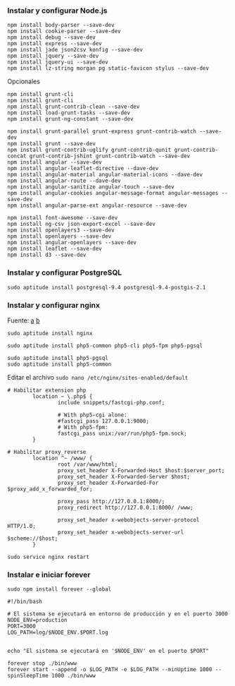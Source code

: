 
### Instalar y configurar Node.js


```
npm install body-parser --save-dev
npm install cookie-parser --save-dev
npm install debug --save-dev
npm install express --save-dev
npm install jade json2csv konfig --save-dev
npm install jquery --save-dev
npm install jquery-ui --save-dev
npm install lz-string morgan pg static-favicon stylus --save-dev
```

Opcionales

```
npm install grunt-cli
npm install grunt-cli
npm install grunt-contrib-clean --save-dev
npm install load-grunt-tasks --save-dev
npm install grunt-ng-constant --save-dev

npm install grunt-parallel grunt-express grunt-contrib-watch --save-dev
npm install grunt --save-dev
npm install grunt-contrib-uglify grunt-contrib-qunit grunt-contrib-concat grunt-contrib-jshint grunt-contrib-watch --save-dev
npm install angular --save-dev
npm install angular-leaflet-directive --dave-dev
npm install angular-material angular-material-icons --dave-dev
npm install angular-route --dave-dev
npm install angular-sanitize angular-touch --save-dev
npm install angular-cookies angular-message-format angular-messages --save-dev
npm install angular-parse-ext angular-resource --save-dev

npm install font-awesome --save-dev
npm install ng-csv json-export-excel --save-dev
npm install openlayers3 --save-dev
npm install openlayers --save-dev
npm install angular-openlayers --save-dev
npm install leaflet --save-dev
npm install d3 --save-dev
```

### Instalar  y configurar PostgreSQL


`sudo aptitude install postgresql-9.4 postgresql-9.4-postgis-2.1`


### Instalar y configurar nginx

Fuente:
[a](https://www.howtoforge.com/tutorial/installing-nginx-with-php-fpm-and-mariadb-lemp-on-debian-jessie/)
[b](https://support.rackspace.com/how-to/install-nginx-and-php-fpm-running-on-unix-file-sockets/)

```
sudo aptitude install nginx

sudo aptitude install php5-common php5-cli php5-fpm php5-pgsql

sudo aptitude install php5-pgsql
sudo aptitude install php5-common
```

Editar el archivo `sudo nano /etc/nginx/sites-enabled/default`

```
# Habilitar extension php
        location ~ \.php$ {
                include snippets/fastcgi-php.conf;

                # With php5-cgi alone:
                #fastcgi_pass 127.0.0.1:9000;
                # With php5-fpm:
                fastcgi_pass unix:/var/run/php5-fpm.sock;
        }
```

```
# Habilitar proxy_reverse
        location ^~ /www/ {
                root /var/www/html;
                proxy_set_header X-Forwarded-Host $host:$server_port;
                proxy_set_header X-Forwarded-Server $host;
                proxy_set_header X-Forwarded-For $proxy_add_x_forwarded_for;

                proxy_pass http://127.0.0.1:8000/;
                proxy_redirect http://127.0.0.1:8000/ /www;

                proxy_set_header x-webobjects-server-protocol HTTP/1.0;
                proxy_set_header x-webobjects-server-url $scheme://$host;
        }
```

`sudo service nginx restart`

### Instalar e iniciar forever

`sudo npm install forever --global`


```
#!/bin/bash

# El sistema se ejecutará en entorno de producción y en el puerto 3000
NODE_ENV=production
PORT=3000
LOG_PATH=log/$NODE_ENV.$PORT.log


echo "El sistema se ejecutará en '$NODE_ENV' en el puerto $PORT"

forever stop ./bin/www
forever start --append -o $LOG_PATH -e $LOG_PATH --minUptime 1000 --spinSleepTime 1000 ./bin/www
```
